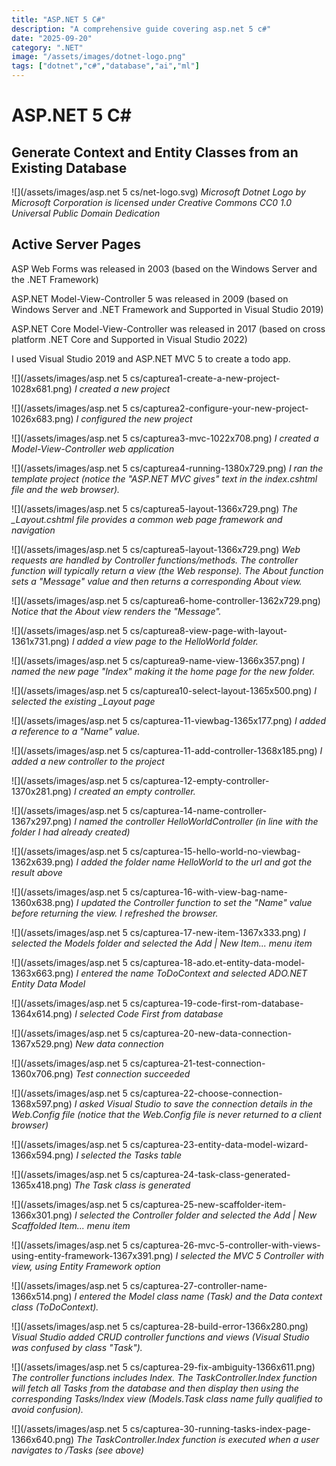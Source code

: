 ```yaml
---
title: "ASP.NET 5 C#"
description: "A comprehensive guide covering asp.net 5 c#"
date: "2025-09-20"
category: ".NET"
image: "/assets/images/dotnet-logo.png"
tags: ["dotnet","c#","database","ai","ml"]
---
```


# ASP.NET 5 C#

## Generate Context and Entity Classes from an Existing Database

![](/assets/images/asp.net 5 cs/net-logo.svg)
*Microsoft Dotnet Logo by Microsoft Corporation is licensed under Creative Commons CC0 1.0 Universal Public Domain Dedication*


## Active Server Pages

ASP Web Forms was released in 2003 (based on the Windows Server and the .NET Framework)

ASP.NET Model-View-Controller 5 was released in 2009 (based on Windows Server and .NET Framework and Supported in Visual Studio 2019)

ASP.NET Core Model-View-Controller was released in 2017 (based on cross platform .NET Core and Supported in Visual Studio 2022)

I used Visual Studio 2019 and ASP.NET MVC 5 to create a todo app.

![](/assets/images/asp.net 5 cs/capturea1-create-a-new-project-1028x681.png)
*I created a new project*

![](/assets/images/asp.net 5 cs/capturea2-configure-your-new-project-1026x683.png)
*I configured the new project*

![](/assets/images/asp.net 5 cs/capturea3-mvc-1022x708.png)
*I created a Model-View-Controller web application*

![](/assets/images/asp.net 5 cs/capturea4-running-1380x729.png)
*I ran the template project (notice the "ASP.NET MVC gives" text in the index.cshtml file and the web browser).*

![](/assets/images/asp.net 5 cs/capturea5-layout-1366x729.png)
*The _Layout.cshtml file provides a common web page framework and navigation*

![](/assets/images/asp.net 5 cs/capturea5-layout-1366x729.png)
*Web requests are handled by Controller functions/methods. The controller function will typically return a view (the Web response). The About function sets a "Message" value and then returns a corresponding About view.*

![](/assets/images/asp.net 5 cs/capturea6-home-controller-1362x729.png)
*Notice that the About view renders the "Message".*

![](/assets/images/asp.net 5 cs/capturea8-view-page-with-layout-1361x731.png)
*I added a view page to the HelloWorld folder.*

![](/assets/images/asp.net 5 cs/capturea9-name-view-1366x357.png)
*I named the new page "Index" making it the home page for the new folder.*

![](/assets/images/asp.net 5 cs/capturea10-select-layout-1365x500.png)
*I selected the existing _Layout page*

![](/assets/images/asp.net 5 cs/capturea-11-viewbag-1365x177.png)
*I added a reference to a "Name" value.*

![](/assets/images/asp.net 5 cs/capturea-11-add-controller-1368x185.png)
*I added a new controller to the project*

![](/assets/images/asp.net 5 cs/capturea-12-empty-controller-1370x281.png)
*I created an empty controller.*

![](/assets/images/asp.net 5 cs/capturea-14-name-controller-1367x297.png)
*I named the controller HelloWorldController (in line with the folder I had already created)*

![](/assets/images/asp.net 5 cs/capturea-15-hello-world-no-viewbag-1362x639.png)
*I added the folder name HelloWorld to the url and got the result above*

![](/assets/images/asp.net 5 cs/capturea-16-with-view-bag-name-1360x638.png)
*I updated the Controller function to set the "Name" value before returning the view. I refreshed the browser.*

![](/assets/images/asp.net 5 cs/capturea-17-new-item-1367x333.png)
*I selected the Models folder and selected the Add | New Item... menu item*

![](/assets/images/asp.net 5 cs/capturea-18-ado.et-entity-data-model-1363x663.png)
*I entered the name ToDoContext and selected ADO.NET Entity Data Model*

![](/assets/images/asp.net 5 cs/capturea-19-code-first-rom-database-1364x614.png)
*I selected Code First from database*

![](/assets/images/asp.net 5 cs/capturea-20-new-data-connection-1367x529.png)
*New data connection*

![](/assets/images/asp.net 5 cs/capturea-21-test-connection-1360x706.png)
*Test connection succeeded*

![](/assets/images/asp.net 5 cs/capturea-22-choose-connection-1368x597.png)
*I asked Visual Studio to save the connection details in the Web.Config file (notice that the Web.Config file is never returned to a client browser)*

![](/assets/images/asp.net 5 cs/capturea-23-entity-data-model-wizard-1366x594.png)
*I selected the Tasks table*

![](/assets/images/asp.net 5 cs/capturea-24-task-class-generated-1365x418.png)
*The Task class is generated*

![](/assets/images/asp.net 5 cs/capturea-25-new-scaffolder-item-1366x301.png)
*I selected the Controller folder and selected the Add | New Scaffolded Item... menu item*

![](/assets/images/asp.net 5 cs/capturea-26-mvc-5-controller-with-views-using-entity-framework-1367x391.png)
*I selected the MVC 5 Controller with view, using Entity Framework option*

![](/assets/images/asp.net 5 cs/capturea-27-controller-name-1366x514.png)
*I entered the Model class name (Task) and the Data context class (ToDoContext).*

![](/assets/images/asp.net 5 cs/capturea-28-build-error-1366x280.png)
*Visual Studio added CRUD controller functions and views (Visual Studio was confused by class "Task").*

![](/assets/images/asp.net 5 cs/capturea-29-fix-ambiguity-1366x611.png)
*The controller functions includes Index. The TaskController.Index function will fetch all Tasks from the database and then display then using the corresponding Tasks/Index view (Models.Task class name fully qualified to avoid confusion).*

![](/assets/images/asp.net 5 cs/capturea-30-running-tasks-index-page-1366x640.png)
*The TaskController.Index function is executed when a user navigates to /Tasks (see above)*
